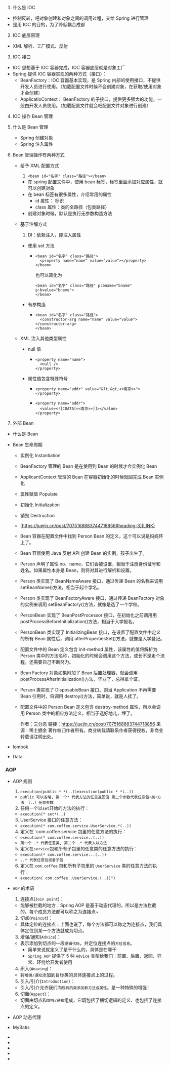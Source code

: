 1. 什么是 IOC

- 控制反转，吧对象创建和对象之间的调用过程，交给 Spring 进行管理
- 是用 IOC 的目的，为了降低耦合成都

2. IOC 底层原理

- XML 解析、工厂模式、反射

3. IOC 接口

- IOC 思想基于 IOC 容器完成，IOC 容器底层就是对象工厂
- Spring 提供 IOC 容器实现的两种方式（接口）：
  - BeanFactory：IOC 容器基本实现，是 Spring 内部的使用接口，不提供开发人员进行使用。（加载配置文件时候不会创建对象，在获取/使用对象才会创建）
  - ApplicatioContext： BeanFactory 的子接口，提供更多强大的功能，一般由开发人员使用。（加载配置文件就会吧配置文件对象进行创建）

4. IOC 操作 Bean 管理
1. 什么是 Bean 管理
   - Spring 创建对象
   - Spring 注入属性
1. Bean 管理操作有两种方式

   - 给予 XML 配置方式
     1. `<bean id="名字" class="路径"></bean>`
     - 在 spring 配置文件中，使用 bean 标签，标签里面添加对应属性，就可以创建对象
     - 在 bean 标签有很多属性，介绍常用的属性
       - id 属性： 标识
       - class 属性：类的全路径（包类路径）
     - 创建对象时候，默认是执行无参数构造方法
   - 基于注解方式

     1. DI：依赖注入，即注入属性

     - 使用 set 方法

       - ```
         <bean id="名字" class="路径">
           <property name="name" value="value"></property>
         </bean>
         ```
         也可以简化为
         ```
         <bean id="名字" class="路径" p:bname="bname" p:bvalue="bname">
         </bean>
         ```

     - 有参构造
       - ```
         <bean id="名字" class="路径">
           <constructor-arg name="name" value="value"></constructor-arg>
         </bean>
         ```

   - XML 注入其他类型属性

     - null 值
       - ```
         <property name="name">
           <null />
         </property>
         ```
     - 属性值包含特殊符号

       - ```
         <property name="addr" value="&lt;&gt;<<南京>>"></property>
         ```

       - ```
         <property name="addr">
           <value><![CDATA[<<南京>>]]></value>
         </property>
         ```

1. 外部 Bean

- 什么是 Bean
- Bean 生命周期

  - 实例化 Instantiation
  - BeanFactory 管理的 Bean 是在使用到 Bean 的时候才会实例化 Bean
  - ApplicantContext 管理的 Bean 在容器初始化的时候就回完成 Bean 实例化

  - 属性赋值 Populate
  - 初始化 Initialization
  - 销毁 Destruction
  - [https://juejin.cn/post/7075168883744718856#heading-3](LINK)
  - Bean 容器在配置文件中找到 Person Bean 的定义，这个可以说是妈妈怀上了。
  - Bean 容器使用 Java 反射 API 创建 Bean 的实例，孩子出生了。
  - Person 声明了属性 no、name，它们会被设置，相当于注册身份证号和姓名。如果属性本身是 Bean，则将对其进行解析和设置。
  - Person 类实现了 BeanNameAware 接口，通过传递 Bean 的名称来调用 setBeanName()方法，相当于起个学名。
  - Person 类实现了 BeanFactoryAware 接口，通过传递 BeanFactory 对象的实例来调用 setBeanFactory()方法，就像是选了一个学校。
  - PersonBean 实现了 BeanPostProcessor 接口，在初始化之前调用用 postProcessBeforeInitialization()方法，相当于入学报名。
  - PersonBean 类实现了 InitializingBean 接口，在设置了配置文件中定义的所有 Bean 属性后，调用 afterPropertiesSet()方法，就像是入学登记。
  - 配置文件中的 Bean 定义包含 init-method 属性，该属性的值将解析为 Person 类中的方法名称，初始化的时候会调用这个方法，成长不是走个流程，还需要自己不断努力。
  - Bean Factory 对象如果附加了 Bean 后置处理器，就会调用 postProcessAfterInitialization()方法，毕业了，总得拿个证。
  - Person 类实现了 DisposableBean 接口，则当 Application 不再需要 Bean 引用时，将调用 destroy()方法，简单说，就是人挂了。
  - 配置文件中的 Person Bean 定义包含 destroy-method 属性，所以会调用 Person 类中的相应方法定义，相当于选好地儿，埋了。

    作者：三分恶
    链接：https://juejin.cn/post/7075168883744718856
    来源：稀土掘金
    著作权归作者所有。商业转载请联系作者获得授权，非商业转载请注明出处。

- lombok
- Data

### AOP

- AOP 规则
  1. `execution(public * *(..))execution(public * *(..))`
  - `public 可以省略, 第一个* 代表方法的任意返回值 第二个参数代表任意包+类+方法 （..）任意参数`
  2. 任何一个以`set`开始的方法的执行：
  - `execution(* set*(..)`
  3. UserService 接口的任意方法：
  - `execution(* com.coffee.service.UserService.*(..))`
  4. 定义在 `com.coffee.service 包里的任意方法的执行：
  - `execution(* com.coffee.service..(..))`
  - `第一个 .* 代表任意类, 第二个 .* 代表人以方法`
  5. 定义在`service`包和所有子包里的任意类的任意方法的执行：
  - `execution(* com.coffee.service...(..))`
  - `..* 代表任意包或者子包`
  6. 定义在 `com.coffee` 包和所有子包里的 `UserService` 类的任意方法的执行：
  - `execution( com.coffee..UserService.(..))")`
- `AOP` 的术语

  1. 连接点(`Join point`)：

  - 能够被拦截的地方：Spring AOP 是基于动态代理的，所以是方法拦截的。每个成员方法都可以称之为连接点~

  2. 切点(`Poincut`)：

  - 具体定位的连接点：上面也说了，每个方法都可以称之为连接点，我们具体定位到某一个方法就成为切点。

  3. 增强/通知(`Advice`)：

  - 表示添加到切点的一段`逻辑代码`，并定位连接点的`方位信息`。
    - 简单来说就定义了是干什么的，具体是在哪干
    - `Spring AOP` 提供了 5 种 `Advice` 类型给我们：前置、后置、返回、异常、环绕给开发者使用

  4. 织入(`Weaving`)：

  - 将`增强/通知`添加到目标类的具体连接点上的过程。

  5. 引入/引介(`Introduction`)：

  - 引入/引介允许我们向`现有的类添加新方法或属性`。是一种特殊的增强！

  6. 切面(`Aspect`)：

  - 切面由切点和`增强/通知`组成，它既包括了横切逻辑的定义、也包括了连接点的定义。

- AOP 动态代理

- MyBatis
-
-
-
-
-